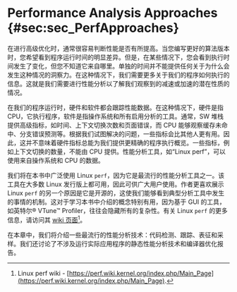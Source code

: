 ﻿---
typora-root-url: ..\..\img
---

# Performance Analysis Approaches {#sec:sec_PerfApproaches}

在进行高级优化时，通常很容易判断性能是否有所提高。当您编写更好的算法版本时，您希望看到程序运行时间的明显差异。但是，在某些情况下，您会看到执行时间发生了变化，但您不知道它来自哪里。单独的时间并不能提供任何关于为什么会发生这种情况的洞察力。在这种情况下，我们需要更多关于我们的程序如何执行的信息。这就是我们需要进行性能分析以了解我们观察到的减速或加速的潜在性质的情况。

在我们的程序运行时，硬件和软件都会跟踪性能数据。在这种情况下，硬件是指 CPU，它执行程序，软件是指操作系统和所有启用分析的工具。通常，SW 堆栈提供高级指标，如时间、上下文切换次数和页面错误，而 CPU 能够观察缓存未命中、分支错误预测等。根据我们试图解决的问题，一些指标会比其他人更有用。因此，这并不意味着硬件指标总能为我们提供更精确的程序执行概览。一些指标，例如上下文切换的数量，不能由 CPU 提供。性能分析工具，如“Linux perf”，可以使用来自操作系统和 CPU 的数据。

我们将在本书中广泛使用 Linux `perf`，因为它是最流行的性能分析工具之一。该工具在大多数 Linux 发行版上都可用，因此可供广大用户使用。作者更喜欢展示 Linux `perf` 的另一个原因是它是开源的，这使我们能够看到典型分析工具中发生的事情的机制。这对于学习本书中介绍的概念特别有用，因为基于 GUI 的工具，如英特尔® VTune™ Profiler，往往会隐藏所有的复杂性。有关 Linux `perf` 的更多信息，请访问其 [wiki 页面](https://perf.wiki.kernel.org/index.php/Main_Page)[^1]。

在本章中，我们将介绍一些最流行的性能分析技术：代码检测、跟踪、表征和采样。我们还讨论了不涉及运行实际应用程序的静态性能分析技术和编译器优化报告。

[^1]: Linux perf wiki - [https://perf.wiki.kernel.org/index.php/Main_Page](https://perf.wiki.kernel.org/index.php/Main_Page).
